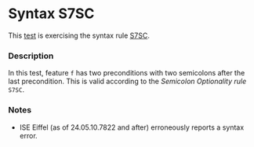 # Syntax S7SC

This [test](.) is exercising the syntax rule [S7SC](../Readme.md).

### Description

In this test, feature `f` has two preconditions with two semicolons after the last precondition. This is valid according to the *Semicolon Optionality rule* `S7SC`.

### Notes

* ISE Eiffel (as of 24.05.10.7822 and after) erroneously reports a syntax error.
